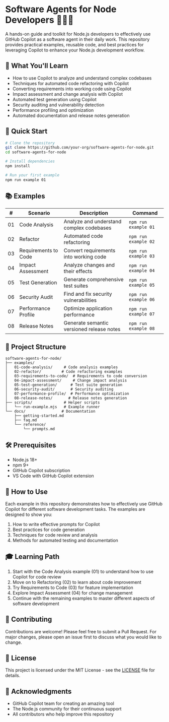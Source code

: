 # Software Agents for Node Developers 🧑‍💻🤖

A hands-on guide and toolkit for Node.js developers to effectively use GitHub Copilot as a software agent in their daily work. This repository provides practical examples, reusable code, and best practices for leveraging Copilot to enhance your Node.js development workflow.

## 🎯 What You'll Learn

- How to use Copilot to analyze and understand complex codebases
- Techniques for automated code refactoring with Copilot
- Converting requirements into working code using Copilot
- Impact assessment and change analysis with Copilot
- Automated test generation using Copilot
- Security auditing and vulnerability detection
- Performance profiling and optimization
- Automated documentation and release notes generation

## 🚀 Quick Start

```bash
# Clone the repository
git clone https://github.com/your-org/software-agents-for-node.git
cd software-agents-for-node

# Install dependencies
npm install

# Run your first example
npm run example 01
```

## 📚 Examples

| # | Scenario | Description | Command |
|---|----------|-------------|---------|
| 01 | Code Analysis | Analyze and understand complex codebases | `npm run example 01` |
| 02 | Refactor | Automated code refactoring | `npm run example 02` |
| 03 | Requirements to Code | Convert requirements into working code | `npm run example 03` |
| 04 | Impact Assessment | Analyze changes and their effects | `npm run example 04` |
| 05 | Test Generation | Generate comprehensive test suites | `npm run example 05` |
| 06 | Security Audit | Find and fix security vulnerabilities | `npm run example 06` |
| 07 | Performance Profile | Optimize application performance | `npm run example 07` |
| 08 | Release Notes | Generate semantic versioned release notes | `npm run example 08` |

## 📁 Project Structure

```
software-agents-for-node/
├── examples/
│   01-code-analysis/     # Code analysis examples
│   02-refactor/         # Code refactoring examples
│   03-requirements-to-code/  # Requirements to code conversion
│   04-impact-assessment/     # Change impact analysis
│   05-test-generation/      # Test suite generation
│   06-security-audit/       # Security auditing
│   07-performance-profile/  # Performance optimization
│   08-release-notes/       # Release notes generation
├── scripts/              # Helper scripts
│   └── run-example.mjs   # Example runner
└── docs/                # Documentation
    ├── getting-started.md
    ├── faq.md
    └── reference/
        └── prompts.md
```

## 🛠️ Prerequisites

- Node.js 18+
- npm 9+
- GitHub Copilot subscription
- VS Code with GitHub Copilot extension

## 📝 How to Use

Each example in this repository demonstrates how to effectively use GitHub Copilot for different software development tasks. The examples are designed to show you:

1. How to write effective prompts for Copilot
2. Best practices for code generation
3. Techniques for code review and analysis
4. Methods for automated testing and documentation

## 🎓 Learning Path

1. Start with the Code Analysis example (01) to understand how to use Copilot for code review
2. Move on to Refactoring (02) to learn about code improvement
3. Try Requirements to Code (03) for feature implementation
4. Explore Impact Assessment (04) for change management
5. Continue with the remaining examples to master different aspects of software development

## 🤝 Contributing

Contributions are welcome! Please feel free to submit a Pull Request. For major changes, please open an issue first to discuss what you would like to change.

## 📄 License

This project is licensed under the MIT License - see the [LICENSE](LICENSE) file for details.

## 🙏 Acknowledgments

- GitHub Copilot team for creating an amazing tool
- The Node.js community for their continuous support
- All contributors who help improve this repository 
